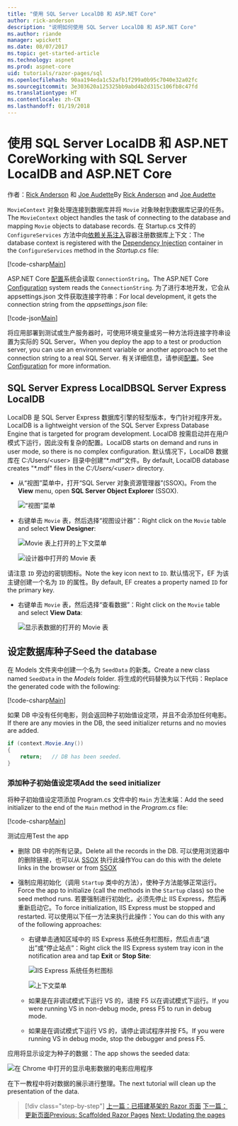 ```yaml
---
title: "使用 SQL Server LocalDB 和 ASP.NET Core"
author: rick-anderson
description: "说明如何使用 SQL Server LocalDB 和 ASP.NET Core"
ms.author: riande
manager: wpickett
ms.date: 08/07/2017
ms.topic: get-started-article
ms.technology: aspnet
ms.prod: aspnet-core
uid: tutorials/razor-pages/sql
ms.openlocfilehash: 90aa194eda1c52afb1f299a0b95c7040e32a02fc
ms.sourcegitcommit: 3e303620a125325bb9abd4b2d315c106fb8c47fd
ms.translationtype: HT
ms.contentlocale: zh-CN
ms.lasthandoff: 01/19/2018
---
```

# <a name="working-with-sql-server-localdb-and-aspnet-core"></a><span data-ttu-id="4568d-103">使用 SQL Server LocalDB 和 ASP.NET Core</span><span class="sxs-lookup"><span data-stu-id="4568d-103">Working with SQL Server LocalDB and ASP.NET Core</span></span>

<span data-ttu-id="4568d-104">作者：[Rick Anderson](https://twitter.com/RickAndMSFT) 和 [Joe Audette](https://twitter.com/joeaudette)</span><span class="sxs-lookup"><span data-stu-id="4568d-104">By [Rick Anderson](https://twitter.com/RickAndMSFT) and [Joe Audette](https://twitter.com/joeaudette)</span></span> 

<span data-ttu-id="4568d-105">`MovieContext` 对象处理连接到数据库并将 `Movie` 对象映射到数据库记录的任务。</span><span class="sxs-lookup"><span data-stu-id="4568d-105">The `MovieContext` object handles the task of connecting to the database and mapping `Movie` objects to database records.</span></span> <span data-ttu-id="4568d-106">在 Startup.cs 文件的 `ConfigureServices` 方法中向[依赖关系注入](xref:fundamentals/dependency-injection)容器注册数据库上下文：</span><span class="sxs-lookup"><span data-stu-id="4568d-106">The database context is registered with the [Dependency Injection](xref:fundamentals/dependency-injection) container in the `ConfigureServices` method in the *Startup.cs* file:</span></span>

[!code-csharp[Main](razor-pages-start/sample/RazorPagesMovie/Startup.cs?name=snippet_ConfigureServices&highlight=7-8)]

<span data-ttu-id="4568d-107">ASP.NET Core [配置](xref:fundamentals/configuration/index)系统会读取 `ConnectionString`。</span><span class="sxs-lookup"><span data-stu-id="4568d-107">The ASP.NET Core [Configuration](xref:fundamentals/configuration/index) system reads the `ConnectionString`.</span></span> <span data-ttu-id="4568d-108">为了进行本地开发，它会从 appsettings.json 文件获取连接字符串：</span><span class="sxs-lookup"><span data-stu-id="4568d-108">For local development, it gets the connection string from the *appsettings.json* file:</span></span>

[!code-json[Main](razor-pages-start/sample/RazorPagesMovie/appsettings.json?highlight=2&range=8-10)]

<span data-ttu-id="4568d-109">将应用部署到测试或生产服务器时，可使用环境变量或另一种方法将连接字符串设置为实际的 SQL Server。</span><span class="sxs-lookup"><span data-stu-id="4568d-109">When you deploy the app to a test or production server, you can use an environment variable or another approach to set the connection string to a real SQL Server.</span></span> <span data-ttu-id="4568d-110">有关详细信息，请参阅[配置](xref:fundamentals/configuration/index)。</span><span class="sxs-lookup"><span data-stu-id="4568d-110">See [Configuration](xref:fundamentals/configuration/index) for more information.</span></span>

## <a name="sql-server-express-localdb"></a><span data-ttu-id="4568d-111">SQL Server Express LocalDB</span><span class="sxs-lookup"><span data-stu-id="4568d-111">SQL Server Express LocalDB</span></span>

<span data-ttu-id="4568d-112">LocalDB 是 SQL Server Express 数据库引擎的轻型版本，专门针对程序开发。</span><span class="sxs-lookup"><span data-stu-id="4568d-112">LocalDB is a lightweight version of the SQL Server Express Database Engine that is targeted for program development.</span></span> <span data-ttu-id="4568d-113">LocalDB 按需启动并在用户模式下运行，因此没有复杂的配置。</span><span class="sxs-lookup"><span data-stu-id="4568d-113">LocalDB starts on demand and runs in user mode, so there is no complex configuration.</span></span> <span data-ttu-id="4568d-114">默认情况下，LocalDB 数据库在 C:/Users/\<user\> 目录中创建“\*.mdf”文件。</span><span class="sxs-lookup"><span data-stu-id="4568d-114">By default, LocalDB database creates "\*.mdf" files in the *C:/Users/\<user\>* directory.</span></span>

<a name="ssox"></a>
* <span data-ttu-id="4568d-115">从“视图”菜单中，打开“SQL Server 对象资源管理器”(SSOX)。</span><span class="sxs-lookup"><span data-stu-id="4568d-115">From the **View** menu, open **SQL Server Object Explorer** (SSOX).</span></span>

  ![“视图”菜单](sql/_static/ssox.png)

* <span data-ttu-id="4568d-117">右键单击 `Movie` 表，然后选择“视图设计器”：</span><span class="sxs-lookup"><span data-stu-id="4568d-117">Right click on the `Movie` table and select **View Designer**:</span></span>

  ![Movie 表上打开的上下文菜单](sql/_static/design.png)

  ![设计器中打开的 Movie 表](sql/_static/dv.png)

<span data-ttu-id="4568d-120">请注意 `ID` 旁边的密钥图标。</span><span class="sxs-lookup"><span data-stu-id="4568d-120">Note the key icon next to `ID`.</span></span> <span data-ttu-id="4568d-121">默认情况下，EF 为该主键创建一个名为 `ID` 的属性。</span><span class="sxs-lookup"><span data-stu-id="4568d-121">By default, EF creates a property named `ID` for the primary key.</span></span>

* <span data-ttu-id="4568d-122">右键单击 `Movie` 表，然后选择“查看数据”：</span><span class="sxs-lookup"><span data-stu-id="4568d-122">Right click on the `Movie` table and select **View Data**:</span></span>

  ![显示表数据的打开的 Movie 表](sql/_static/vd22.png)

## <a name="seed-the-database"></a><span data-ttu-id="4568d-124">设定数据库种子</span><span class="sxs-lookup"><span data-stu-id="4568d-124">Seed the database</span></span>

<span data-ttu-id="4568d-125">在 Models 文件夹中创建一个名为 `SeedData` 的新类。</span><span class="sxs-lookup"><span data-stu-id="4568d-125">Create a new class named `SeedData` in the *Models* folder.</span></span> <span data-ttu-id="4568d-126">将生成的代码替换为以下代码：</span><span class="sxs-lookup"><span data-stu-id="4568d-126">Replace the generated code with the following:</span></span>

[!code-csharp[Main](razor-pages-start/sample/RazorPagesMovie/Models/SeedData.cs?name=snippet_1)]

<span data-ttu-id="4568d-127">如果 DB 中没有任何电影，则会返回种子初始值设定项，并且不会添加任何电影。</span><span class="sxs-lookup"><span data-stu-id="4568d-127">If there are any movies in the DB, the seed initializer returns and no movies are added.</span></span>

```csharp
if (context.Movie.Any())
{
    return;   // DB has been seeded.
}
```
<a name="si"></a>
### <a name="add-the-seed-initializer"></a><span data-ttu-id="4568d-128">添加种子初始值设定项</span><span class="sxs-lookup"><span data-stu-id="4568d-128">Add the seed initializer</span></span>

<span data-ttu-id="4568d-129">将种子初始值设定项添加 Program.cs 文件中的 `Main` 方法末端：</span><span class="sxs-lookup"><span data-stu-id="4568d-129">Add the seed initializer to the end of the `Main` method in the *Program.cs* file:</span></span>

[!code-csharp[Main](razor-pages-start/sample/RazorPagesMovie/Program.cs)]

<span data-ttu-id="4568d-130">测试应用</span><span class="sxs-lookup"><span data-stu-id="4568d-130">Test the app</span></span>

* <span data-ttu-id="4568d-131">删除 DB 中的所有记录。</span><span class="sxs-lookup"><span data-stu-id="4568d-131">Delete all the records in the DB.</span></span> <span data-ttu-id="4568d-132">可以使用浏览器中的删除链接，也可以从 [SSOX](xref:tutorials/razor-pages/new-field#ssox) 执行此操作</span><span class="sxs-lookup"><span data-stu-id="4568d-132">You can do this with the delete links in the browser or from [SSOX](xref:tutorials/razor-pages/new-field#ssox)</span></span>
* <span data-ttu-id="4568d-133">强制应用初始化（调用 `Startup` 类中的方法），使种子方法能够正常运行。</span><span class="sxs-lookup"><span data-stu-id="4568d-133">Force the app to initialize (call the methods in the `Startup` class) so the seed method runs.</span></span> <span data-ttu-id="4568d-134">若要强制进行初始化，必须先停止 IIS Express，然后再重新启动它。</span><span class="sxs-lookup"><span data-stu-id="4568d-134">To force initialization, IIS Express must be stopped and restarted.</span></span> <span data-ttu-id="4568d-135">可以使用以下任一方法来执行此操作：</span><span class="sxs-lookup"><span data-stu-id="4568d-135">You can do this with any of the following approaches:</span></span>

  * <span data-ttu-id="4568d-136">右键单击通知区域中的 IIS Express 系统任务栏图标，然后点击“退出”或“停止站点”：</span><span class="sxs-lookup"><span data-stu-id="4568d-136">Right click the IIS Express system tray icon in the notification area and tap **Exit** or **Stop Site**:</span></span>

    ![IIS Express 系统任务栏图标](../first-mvc-app/working-with-sql/_static/iisExIcon.png)

    ![上下文菜单](sql/_static/stopIIS.png)

   * <span data-ttu-id="4568d-139">如果是在非调试模式下运行 VS 的，请按 F5 以在调试模式下运行。</span><span class="sxs-lookup"><span data-stu-id="4568d-139">If you were running VS in non-debug mode, press F5 to run in debug mode.</span></span>
   * <span data-ttu-id="4568d-140">如果是在调试模式下运行 VS 的，请停止调试程序并按 F5。</span><span class="sxs-lookup"><span data-stu-id="4568d-140">If you were running VS in debug mode, stop the debugger and press F5.</span></span>
   
<span data-ttu-id="4568d-141">应用将显示设定为种子的数据：</span><span class="sxs-lookup"><span data-stu-id="4568d-141">The app shows the seeded data:</span></span>

![在 Chrome 中打开的显示电影数据的电影应用程序](sql/_static/m55.png)

<span data-ttu-id="4568d-143">在下一教程中将对数据的展示进行整理。</span><span class="sxs-lookup"><span data-stu-id="4568d-143">The next tutorial will clean up the presentation of the data.</span></span>

>[!div class="step-by-step"]
<span data-ttu-id="4568d-144">[上一篇：已搭建基架的 Razor 页面](xref:tutorials/razor-pages/page)
[下一篇：更新页面](xref:tutorials/razor-pages/da1)</span><span class="sxs-lookup"><span data-stu-id="4568d-144">[Previous: Scaffolded Razor Pages](xref:tutorials/razor-pages/page)
[Next: Updating the pages](xref:tutorials/razor-pages/da1)</span></span>
